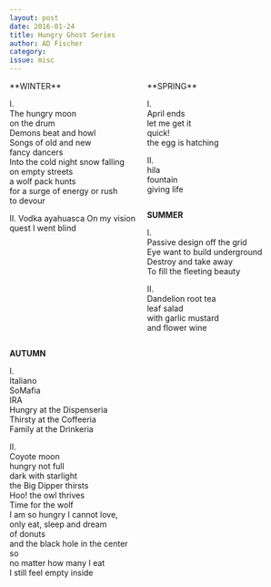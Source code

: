 ```yaml
---
layout: post 
date: 2016-01-24
title: Hungry Ghost Series
author: AD Fischer
category: 
issue: misc
---
```


<div style="width:48%; float: left; margin: 0;" markdown="1">
**WINTER**  <br/>

I.  
The hungry moon  
on the drum  
Demons beat and howl  
Songs of old and new  
fancy dancers  
Into the cold night snow falling  
on empty streets  
a wolf pack hunts  
for a surge of energy or rush  
to devour  

II.
Vodka ayahuasca
On my vision quest
I went blind  
</div>
<div style="width:48%; float: left; margin: 0;" markdown="1">
**SPRING**  

I.  
April ends  
let me get it  
quick!  
the egg is hatching  

II.  
hila  
fountain  
giving life  
</div>
<div class="clearfix"></div>
<div style="width:48%; float: left; margin: 0;" markdown="1">

**SUMMER**  

I.  
Passive design off the grid  
Eye want to build underground  
Destroy and take away  
To fill the fleeting beauty  

II.  
Dandelion root tea  
leaf salad  
with garlic mustard  
and flower wine  
</div>

<div style="width:48%; float: left; margin: 0;" markdown="1">

**AUTUMN**  

I.  
Italiano  
SoMafia  
IRA  
Hungry at the Dispenseria  
Thirsty at the Coffeeria  
Family at the Drinkeria  

II.  
Coyote moon  
hungry not full  
dark with starlight  
the Big Dipper thirsts  
Hoo! the owl thrives  
Time for the wolf  
I am so hungry I cannot love,  
only eat, sleep and dream  
of donuts  
and the black hole in the center  
so  
no matter how many I eat  
I still feel empty inside  

</div>

<div class="clearfix"></div>